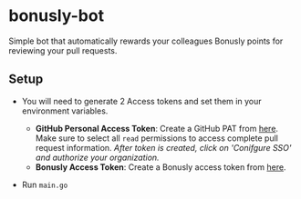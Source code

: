 # bonusly-bot
Simple bot that automatically rewards your colleagues Bonusly points for reviewing your pull requests.

## Setup
- You will need to generate 2 Access tokens and set them in your environment variables.

  - **GitHub Personal Access Token**: Create a GitHub PAT from [here](https://github.com/settings/tokens). Make sure to select all `read` permissions to access complete pull request information. _After token is created, click on 'Conifgure SSO' and authorize your organization._ 
  - **Bonusly Access Token**: Create a Bonusly access token from [here](https://bonus.ly/api_keys/new).

- Run `main.go`
